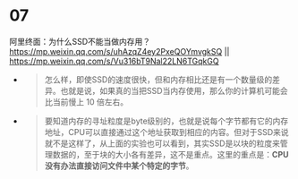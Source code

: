 
# 07

阿里终面：为什么SSD不能当做内存用？ https://mp.weixin.qq.com/s/uhAzqZ4ey2PxeQOYmvgkSQ || https://mp.weixin.qq.com/s/Vu316bT9Nal22LN6TGqkGQ
- > 怎么样，即使SSD的速度很快，但和内存相比还是有一个数量级的差异。也就是说，如果真的当把SSD当内存使用，那么你的计算机可能会比当前慢上 10 倍左右。
- > 要知道内存的寻址粒度是byte级别的，也就是说每个字节都有它的内存地址，CPU可以直接通过这个地址获取到相应的内容。但对于SSD来说就不是这样了，从上面的实验也可以看到，其实SSD是以块的粒度来管理数据的，至于块的大小各有差异，这不是重点。这里的重点是：**CPU没有办法直接访问文件中某个特定的字节**。
